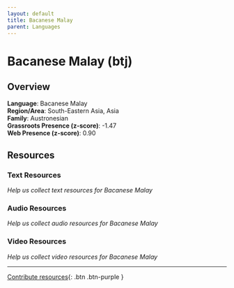 ```yaml
---
layout: default
title: Bacanese Malay
parent: Languages
---
```


# Bacanese Malay (btj)

## Overview

**Language**: Bacanese Malay  
**Region/Area**: South-Eastern Asia, Asia  
**Family**: Austronesian  
**Grassroots Presence (z-score)**: -1.47  
**Web Presence (z-score)**: 0.90  

## Resources

### Text Resources
*Help us collect text resources for Bacanese Malay*

### Audio Resources
*Help us collect audio resources for Bacanese Malay*

### Video Resources
*Help us collect video resources for Bacanese Malay*

---

[Contribute resources](https://forms.office.com/e/1SfLJx3u1r){: .btn .btn-purple }
